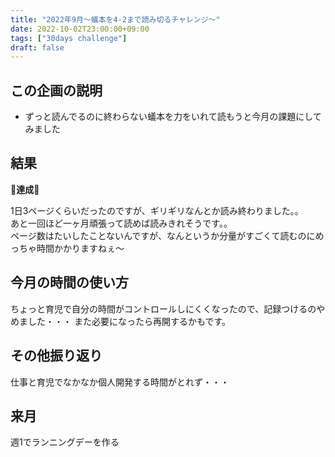 ```yaml
---
title: "2022年9月〜蟻本を4-2まで読み切るチャレンジ〜"
date: 2022-10-02T23:00:00+09:00
tags: ["30days challenge"]
draft: false
---
```


## この企画の説明

- ずっと読んでるのに終わらない蟻本を力をいれて読もうと今月の課題にしてみました

## 結果

🎉**達成**🎉

1日3ページくらいだったのですが、ギリギリなんとか読み終わりました。。  
あと一回ほど一ヶ月頑張って読めば読みきれそうです。。  
ページ数はたいしたことないんですが、なんというか分量がすごくて読むのにめっちゃ時間かかりますねぇ〜

## 今月の時間の使い方

ちょっと育児で自分の時間がコントロールしにくくなったので、記録つけるのやめました・・・
また必要になったら再開するかもです。

## その他振り返り

仕事と育児でなかなか個人開発する時間がとれず・・・  


## 来月

週1でランニングデーを作る
